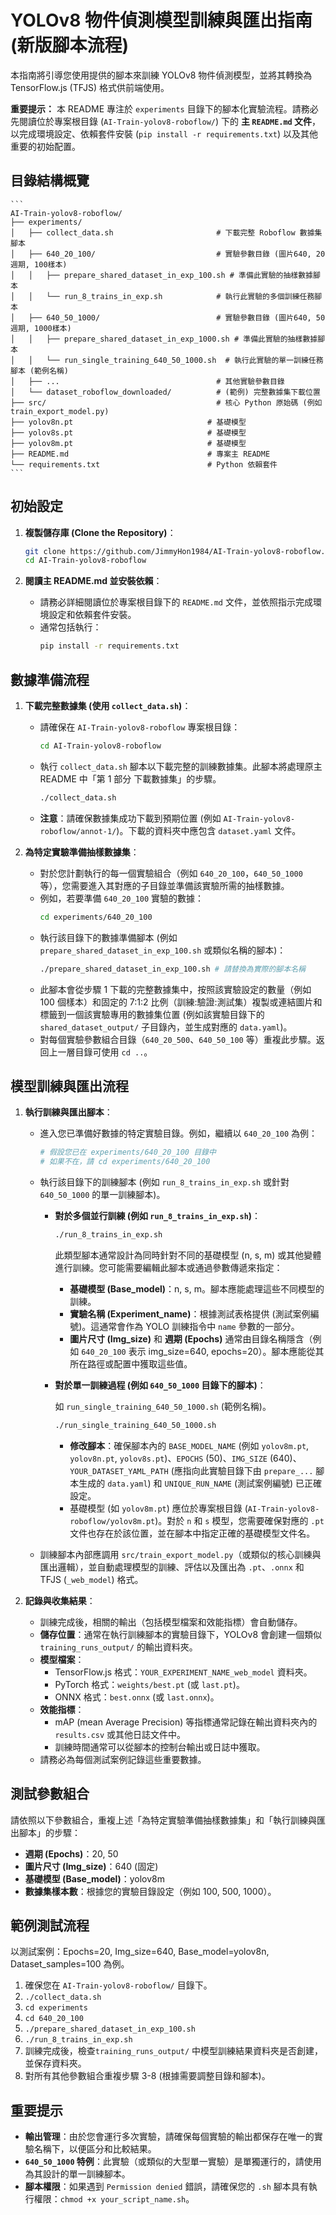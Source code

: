 # YOLOv8 物件偵測模型訓練與匯出指南 (新版腳本流程)

本指南將引導您使用提供的腳本來訓練 YOLOv8 物件偵測模型，並將其轉換為 TensorFlow.js (TFJS) 格式供前端使用。

**重要提示：** 本 README 專注於 `experiments` 目錄下的腳本化實驗流程。請務必先閱讀位於專案根目錄 (`AI-Train-yolov8-roboflow/`) 下的 **主 `README.md` 文件**，以完成環境設定、依賴套件安裝 (`pip install -r requirements.txt`) 以及其他重要的初始配置。

## 目錄結構概覽

    ```
    AI-Train-yolov8-roboflow/
    ├── experiments/
    │   ├── collect_data.sh                       # 下載完整 Roboflow 數據集腳本
    │   ├── 640_20_100/                           # 實驗參數目錄 (圖片640, 20週期, 100樣本)
    │   │   ├── prepare_shared_dataset_in_exp_100.sh # 準備此實驗的抽樣數據腳本
    │   │   └── run_8_trains_in_exp.sh            # 執行此實驗的多個訓練任務腳本
    │   ├── 640_50_1000/                          # 實驗參數目錄 (圖片640, 50週期, 1000樣本)
    │   │   ├── prepare_shared_dataset_in_exp_1000.sh # 準備此實驗的抽樣數據腳本
    │   │   └── run_single_training_640_50_1000.sh  # 執行此實驗的單一訓練任務腳本 (範例名稱)
    │   ├── ...                                   # 其他實驗參數目錄
    │   └── dataset_roboflow_downloaded/          # (範例) 完整數據集下載位置
    ├── src/                                      # 核心 Python 原始碼 (例如 train_export_model.py)
    ├── yolov8n.pt                              # 基礎模型
    ├── yolov8s.pt                              # 基礎模型
    ├── yolov8m.pt                              # 基礎模型
    ├── README.md                               # 專案主 README
    └── requirements.txt                        # Python 依賴套件
    ```


## 初始設定

1.  **複製儲存庫 (Clone the Repository)**：
    ```bash
    git clone https://github.com/JimmyHon1984/AI-Train-yolov8-roboflow.git
    cd AI-Train-yolov8-roboflow
    ```

2.  **閱讀主 README.md 並安裝依賴**：
    *   請務必詳細閱讀位於專案根目錄下的 `README.md` 文件，並依照指示完成環境設定和依賴套件安裝。
    *   通常包括執行：
        ```bash
        pip install -r requirements.txt
        ```

## 數據準備流程

1.  **下載完整數據集 (使用 `collect_data.sh`)**：
    *   請確保在 `AI-Train-yolov8-roboflow` 專案根目錄：
        ```bash
        cd AI-Train-yolov8-roboflow
        ```
    *   執行 `collect_data.sh` 腳本以下載完整的訓練數據集。此腳本將處理原主 README 中「第 1 部分 下載數據集」的步驟。
        ```bash
        ./collect_data.sh
        ```
    *   **注意**：請確保數據集成功下載到預期位置 (例如 `AI-Train-yolov8-roboflow/annot-1/`)。下載的資料夾中應包含 `dataset.yaml` 文件。

2.  **為特定實驗準備抽樣數據集**：
    *   對於您計劃執行的每一個實驗組合（例如 `640_20_100`，`640_50_1000` 等），您需要進入其對應的子目錄並準備該實驗所需的抽樣數據。
    *   例如，若要準備 `640_20_100` 實驗的數據：
        ```bash
        cd experiments/640_20_100  
        ```
    *   執行該目錄下的數據準備腳本 (例如 `prepare_shared_dataset_in_exp_100.sh` 或類似名稱的腳本)：
        ```bash
        ./prepare_shared_dataset_in_exp_100.sh # 請替換為實際的腳本名稱
        ```
    *   此腳本會從步驟 1 下載的完整數據集中，按照該實驗設定的數量（例如 100 個樣本）和固定的 7:1:2 比例（訓練:驗證:測試集）複製或連結圖片和標籤到一個該實驗專用的數據集位置 (例如該實驗目錄下的 `shared_dataset_output/` 子目錄內，並生成對應的 `data.yaml`)。
    *   對每個實驗參數組合目錄（`640_20_500`、`640_50_100` 等）重複此步驟。返回上一層目錄可使用 `cd ..`。

## 模型訓練與匯出流程

1.  **執行訓練與匯出腳本**：
    *   進入您已準備好數據的特定實驗目錄。例如，繼續以 `640_20_100` 為例：
        ```bash
        # 假設您已在 experiments/640_20_100 目錄中
        # 如果不在，請 cd experiments/640_20_100
        ```
    *   執行該目錄下的訓練腳本 (例如 `run_8_trains_in_exp.sh` 或針對 `640_50_1000` 的單一訓練腳本)。

        *   **對於多個並行訓練 (例如 `run_8_trains_in_exp.sh`)**：
            
            ```bash
            ./run_8_trains_in_exp.sh 
            ```

            此類型腳本通常設計為同時針對不同的基礎模型 (n, s, m) 或其他變體進行訓練。您可能需要編輯此腳本或通過參數傳遞來指定：
            
            *   **基礎模型 (Base_model)**：n, s, m。腳本應能處理這些不同模型的訓練。
            *   **實驗名稱 (Experiment_name)**：根據測試表格提供 (測試案例編號)。這通常會作為 YOLO 訓練指令中 `name` 參數的一部分。
            *   **圖片尺寸 (Img_size)** 和 **週期 (Epochs)** 通常由目錄名稱隱含（例如 `640_20_100` 表示 img_size=640, epochs=20）。腳本應能從其所在路徑或配置中獲取這些值。

        *   **對於單一訓練過程 (例如 `640_50_1000` 目錄下的腳本)**：

            如 `run_single_training_640_50_1000.sh` (範例名稱)。

            ```bash
            ./run_single_training_640_50_1000.sh 
            ```
            
            *   **修改腳本**：確保腳本內的 `BASE_MODEL_NAME` (例如 `yolov8m.pt`, `yolov8n.pt`, `yolov8s.pt`)、`EPOCHS` (50)、`IMG_SIZE` (640)、`YOUR_DATASET_YAML_PATH` (應指向此實驗目錄下由 `prepare_...` 腳本生成的 `data.yaml`) 和 `UNIQUE_RUN_NAME` (測試案例編號) 已正確設定。
            *   基礎模型 (如 `yolov8m.pt`) 應位於專案根目錄 (`AI-Train-yolov8-roboflow/yolov8m.pt`)。對於 `n` 和 `s` 模型，您需要確保對應的 `.pt` 文件也存在於該位置，並在腳本中指定正確的基礎模型文件名。

    *   訓練腳本內部應調用 `src/train_export_model.py`（或類似的核心訓練與匯出邏輯），並自動處理模型的訓練、評估以及匯出為 `.pt`、`.onnx` 和 TFJS (`_web_model`) 格式。

2.  **記錄與收集結果**：
    *   訓練完成後，相關的輸出（包括模型檔案和效能指標）會自動儲存。
    *   **儲存位置**：通常在執行訓練腳本的實驗目錄下，YOLOv8 會創建一個類似 `training_runs_output/` 的輸出資料夾。
    *   **模型檔案**：
        *   TensorFlow.js 格式：`YOUR_EXPERIMENT_NAME_web_model` 資料夾。
        *   PyTorch 格式：`weights/best.pt` (或 `last.pt`)。
        *   ONNX 格式：`best.onnx` (或 `last.onnx`)。
    *   **效能指標**：
        *   mAP (mean Average Precision) 等指標通常記錄在輸出資料夾內的 `results.csv` 或其他日誌文件中。
        *   訓練時間通常可以從腳本的控制台輸出或日誌中獲取。
    *   請務必為每個測試案例記錄這些重要數據。

## 測試參數組合

請依照以下參數組合，重複上述「為特定實驗準備抽樣數據集」和「執行訓練與匯出腳本」的步驟：

*   **週期 (Epochs)**：20, 50
*   **圖片尺寸 (Img_size)**：640 (固定)
*   **基礎模型 (Base_model)**：yolov8m
*   **數據集樣本數**：根據您的實驗目錄設定（例如 100, 500, 1000）。

## 範例測試流程

以測試案例：Epochs=20, Img_size=640, Base_model=yolov8n, Dataset_samples=100 為例。

1.  確保您在 `AI-Train-yolov8-roboflow/` 目錄下。
2.  `./collect_data.sh` 
3.  `cd experiments`
4.  `cd 640_20_100`
5.  `./prepare_shared_dataset_in_exp_100.sh` 
7.  `./run_8_trains_in_exp.sh` 
8.  訓練完成後，檢查`training_runs_output/` 中模型訓練結果資料夾是否創建，並保存資料夾。
9.  對所有其他參數組合重複步驟 3-8 (根據需要調整目錄和腳本)。

## 重要提示

*   **輸出管理**：由於您會運行多次實驗，請確保每個實驗的輸出都保存在唯一的實驗名稱下，以便區分和比較結果。
*   **`640_50_1000` 特例**：此實驗（或類似的大型單一實驗）是單獨運行的，請使用為其設計的單一訓練腳本。
*   **腳本權限**：如果遇到 `Permission denied` 錯誤，請確保您的 `.sh` 腳本具有執行權限：`chmod +x your_script_name.sh`。

